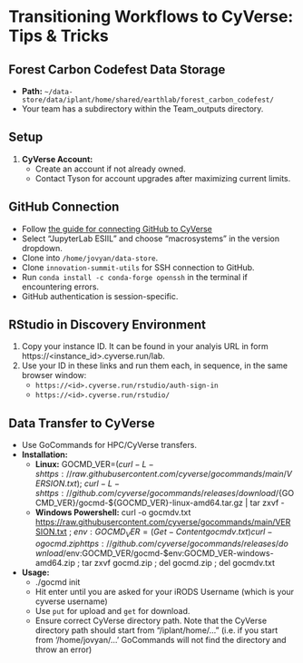 # Transitioning Workflows to CyVerse: Tips & Tricks

## Forest Carbon Codefest Data Storage
- **Path:** `~/data-store/data/iplant/home/shared/earthlab/forest_carbon_codefest/`
- Your team has a subdirectory within the Team_outputs directory.

## Setup
1. **CyVerse Account:**
   - Create an account if not already owned.
   - Contact Tyson for account upgrades after maximizing current limits.

## GitHub Connection
- Follow [the guide for connecting GitHub to CyVerse](https://cu-esiil.github.io/forest-carbon-codefest/collaborating-on-the-cloud/cyverse-instructions/)
- Select “JupyterLab ESIIL” and choose “macrosystems” in the version dropdown.
- Clone into `/home/jovyan/data-store`.
- Clone `innovation-summit-utils` for SSH connection to GitHub.
- Run `conda install -c conda-forge openssh` in the terminal if encountering errors.
- GitHub authentication is session-specific.

## RStudio in Discovery Environment
1. Copy your instance ID. It can be found in your analyis URL in form https://<instance_id>.cyverse.run/lab.
2. Use your ID in these links and run them each, in sequence, in the same browser window:  
   - `https://<id>.cyverse.run/rstudio/auth-sign-in` 
   - `https://<id>.cyverse.run/rstudio/` 

## Data Transfer to CyVerse
- Use GoCommands for HPC/CyVerse transfers.
- **Installation:**
  - **Linux:** GOCMD_VER=$(curl -L -s https://raw.githubusercontent.com/cyverse/gocommands/main/VERSION.txt); \
curl -L -s https://github.com/cyverse/gocommands/releases/download/${GOCMD_VER}/gocmd-${GOCMD_VER}-linux-amd64.tar.gz | tar zxvf -
  - **Windows Powershell:** curl -o gocmdv.txt https://raw.githubusercontent.com/cyverse/gocommands/main/VERSION.txt ; $env:GOCMD_VER = (Get-Content gocmdv.txt)
curl -o gocmd.zip https://github.com/cyverse/gocommands/releases/download/$env:GOCMD_VER/gocmd-$env:GOCMD_VER-windows-amd64.zip ; tar zxvf gocmd.zip ; del gocmd.zip ; del gocmdv.txt
- **Usage:** 
  - ./gocmd init
  - Hit enter until you are asked for your iRODS Username (which is your cyverse username)
  - Use `put` for upload and `get` for download.
  - Ensure correct CyVerse directory path. Note that the CyVerse directory path should start from “/iplant/home/…” (i.e. if you start from ‘/home/jovyan/…’ GoCommands will not find the directory and throw an error)

